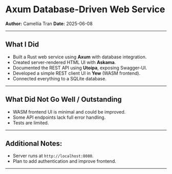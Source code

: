 # Axum Database-Driven Web Service

**Author:** Camellia Tran
**Date:** 2025-06-08

---

## What I Did

- Built a Rust web service using **Axum** with database integration.
- Created server-rendered HTML UI with **Askama**.
- Documented the REST API using **Utoipa**, exposing Swagger-UI.
- Developed a simple REST client UI in **Yew** (WASM frontend).
- Connected everything to a SQLite database.

---

## What Did Not Go Well / Outstanding

- WASM frontend UI is minimal and could be improved.
- Some API endpoints lack full error handling.
- Tests are limited.

---

## Additional Notes:

- Server runs at `http://localhost:8080`.
- Plan to add authentication and improve frontend.

---



